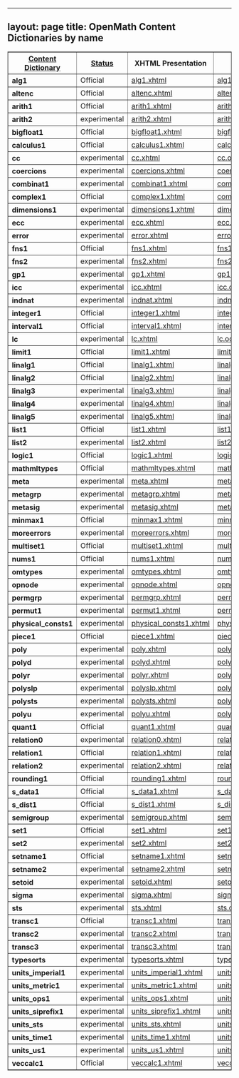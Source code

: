 
---
layout: page
title: OpenMath Content Dictionaries by name
---

<!--WARNING: This page is automatically generated, do not edit! WARNING-->

<table xmlns:cdg="http://www.openmath.org/OpenMathCDG" xmlns:cd="http://www.openmath.org/OpenMathCD" xmlns:x="http://xml.apache.org/xalan" xmlns:exslt="http://exslt.org/common" border="1">
   <tr>
      <th><a href="cdnames.html">Content Dictionary</a></th>
      <th><a href="cdnamess.html">Status</a></th>
      <th>XHTML Presentation</th>
      <th>XML CD File</th>
   </tr>
   <tr>
      <th style="text-align:left">alg1</th>
      <td>Official</td>
      <td><a href="../cd/Official/alg1.xhtml">alg1.xhtml</a></td>
      <td><a href="../cd/Official/alg1.ocd">alg1.ocd</a></td>
   </tr>
   <tr>
      <th style="text-align:left">altenc</th>
      <td>Official</td>
      <td><a href="../cd/Official/altenc.xhtml">altenc.xhtml</a></td>
      <td><a href="../cd/Official/altenc.ocd">altenc.ocd</a></td>
   </tr>
   <tr>
      <th style="text-align:left">arith1</th>
      <td>Official</td>
      <td><a href="../cd/Official/arith1.xhtml">arith1.xhtml</a></td>
      <td><a href="../cd/Official/arith1.ocd">arith1.ocd</a></td>
   </tr>
   <tr>
      <th style="text-align:left">arith2</th>
      <td>experimental</td>
      <td><a href="../cd/experimental/arith2.xhtml">arith2.xhtml</a></td>
      <td><a href="../cd/experimental/arith2.ocd">arith2.ocd</a></td>
   </tr>
   <tr>
      <th style="text-align:left">bigfloat1</th>
      <td>Official</td>
      <td><a href="../cd/Official/bigfloat1.xhtml">bigfloat1.xhtml</a></td>
      <td><a href="../cd/Official/bigfloat1.ocd">bigfloat1.ocd</a></td>
   </tr>
   <tr>
      <th style="text-align:left">calculus1</th>
      <td>Official</td>
      <td><a href="../cd/Official/calculus1.xhtml">calculus1.xhtml</a></td>
      <td><a href="../cd/Official/calculus1.ocd">calculus1.ocd</a></td>
   </tr>
   <tr>
      <th style="text-align:left">cc</th>
      <td>experimental</td>
      <td><a href="../cd/experimental/cc.xhtml">cc.xhtml</a></td>
      <td><a href="../cd/experimental/cc.ocd">cc.ocd</a></td>
   </tr>
   <tr>
      <th style="text-align:left">coercions</th>
      <td>experimental</td>
      <td><a href="../cd/experimental/coercions.xhtml">coercions.xhtml</a></td>
      <td><a href="../cd/experimental/coercions.ocd">coercions.ocd</a></td>
   </tr>
   <tr>
      <th style="text-align:left">combinat1</th>
      <td>experimental</td>
      <td><a href="../cd/experimental/combinat1.xhtml">combinat1.xhtml</a></td>
      <td><a href="../cd/experimental/combinat1.ocd">combinat1.ocd</a></td>
   </tr>
   <tr>
      <th style="text-align:left">complex1</th>
      <td>Official</td>
      <td><a href="../cd/Official/complex1.xhtml">complex1.xhtml</a></td>
      <td><a href="../cd/Official/complex1.ocd">complex1.ocd</a></td>
   </tr>
   <tr>
      <th style="text-align:left">dimensions1</th>
      <td>experimental</td>
      <td><a href="../cd/experimental/dimensions1.xhtml">dimensions1.xhtml</a></td>
      <td><a href="../cd/experimental/dimensions1.ocd">dimensions1.ocd</a></td>
   </tr>
   <tr>
      <th style="text-align:left">ecc</th>
      <td>experimental</td>
      <td><a href="../cd/experimental/ecc.xhtml">ecc.xhtml</a></td>
      <td><a href="../cd/experimental/ecc.ocd">ecc.ocd</a></td>
   </tr>
   <tr>
      <th style="text-align:left">error</th>
      <td>experimental</td>
      <td><a href="../cd/experimental/error.xhtml">error.xhtml</a></td>
      <td><a href="../cd/experimental/error.ocd">error.ocd</a></td>
   </tr>
   <tr>
      <th style="text-align:left">fns1</th>
      <td>Official</td>
      <td><a href="../cd/Official/fns1.xhtml">fns1.xhtml</a></td>
      <td><a href="../cd/Official/fns1.ocd">fns1.ocd</a></td>
   </tr>
   <tr>
      <th style="text-align:left">fns2</th>
      <td>experimental</td>
      <td><a href="../cd/experimental/fns2.xhtml">fns2.xhtml</a></td>
      <td><a href="../cd/experimental/fns2.ocd">fns2.ocd</a></td>
   </tr>
   <tr>
      <th style="text-align:left">gp1</th>
      <td>experimental</td>
      <td><a href="../cd/experimental/gp1.xhtml">gp1.xhtml</a></td>
      <td><a href="../cd/experimental/gp1.ocd">gp1.ocd</a></td>
   </tr>
   <tr>
      <th style="text-align:left">icc</th>
      <td>experimental</td>
      <td><a href="../cd/experimental/icc.xhtml">icc.xhtml</a></td>
      <td><a href="../cd/experimental/icc.ocd">icc.ocd</a></td>
   </tr>
   <tr>
      <th style="text-align:left">indnat</th>
      <td>experimental</td>
      <td><a href="../cd/experimental/indnat.xhtml">indnat.xhtml</a></td>
      <td><a href="../cd/experimental/indnat.ocd">indnat.ocd</a></td>
   </tr>
   <tr>
      <th style="text-align:left">integer1</th>
      <td>Official</td>
      <td><a href="../cd/Official/integer1.xhtml">integer1.xhtml</a></td>
      <td><a href="../cd/Official/integer1.ocd">integer1.ocd</a></td>
   </tr>
   <tr>
      <th style="text-align:left">interval1</th>
      <td>Official</td>
      <td><a href="../cd/Official/interval1.xhtml">interval1.xhtml</a></td>
      <td><a href="../cd/Official/interval1.ocd">interval1.ocd</a></td>
   </tr>
   <tr>
      <th style="text-align:left">lc</th>
      <td>experimental</td>
      <td><a href="../cd/experimental/lc.xhtml">lc.xhtml</a></td>
      <td><a href="../cd/experimental/lc.ocd">lc.ocd</a></td>
   </tr>
   <tr>
      <th style="text-align:left">limit1</th>
      <td>Official</td>
      <td><a href="../cd/Official/limit1.xhtml">limit1.xhtml</a></td>
      <td><a href="../cd/Official/limit1.ocd">limit1.ocd</a></td>
   </tr>
   <tr>
      <th style="text-align:left">linalg1</th>
      <td>Official</td>
      <td><a href="../cd/Official/linalg1.xhtml">linalg1.xhtml</a></td>
      <td><a href="../cd/Official/linalg1.ocd">linalg1.ocd</a></td>
   </tr>
   <tr>
      <th style="text-align:left">linalg2</th>
      <td>Official</td>
      <td><a href="../cd/Official/linalg2.xhtml">linalg2.xhtml</a></td>
      <td><a href="../cd/Official/linalg2.ocd">linalg2.ocd</a></td>
   </tr>
   <tr>
      <th style="text-align:left">linalg3</th>
      <td>experimental</td>
      <td><a href="../cd/experimental/linalg3.xhtml">linalg3.xhtml</a></td>
      <td><a href="../cd/experimental/linalg3.ocd">linalg3.ocd</a></td>
   </tr>
   <tr>
      <th style="text-align:left">linalg4</th>
      <td>experimental</td>
      <td><a href="../cd/experimental/linalg4.xhtml">linalg4.xhtml</a></td>
      <td><a href="../cd/experimental/linalg4.ocd">linalg4.ocd</a></td>
   </tr>
   <tr>
      <th style="text-align:left">linalg5</th>
      <td>experimental</td>
      <td><a href="../cd/experimental/linalg5.xhtml">linalg5.xhtml</a></td>
      <td><a href="../cd/experimental/linalg5.ocd">linalg5.ocd</a></td>
   </tr>
   <tr>
      <th style="text-align:left">list1</th>
      <td>Official</td>
      <td><a href="../cd/Official/list1.xhtml">list1.xhtml</a></td>
      <td><a href="../cd/Official/list1.ocd">list1.ocd</a></td>
   </tr>
   <tr>
      <th style="text-align:left">list2</th>
      <td>experimental</td>
      <td><a href="../cd/experimental/list2.xhtml">list2.xhtml</a></td>
      <td><a href="../cd/experimental/list2.ocd">list2.ocd</a></td>
   </tr>
   <tr>
      <th style="text-align:left">logic1</th>
      <td>Official</td>
      <td><a href="../cd/Official/logic1.xhtml">logic1.xhtml</a></td>
      <td><a href="../cd/Official/logic1.ocd">logic1.ocd</a></td>
   </tr>
   <tr>
      <th style="text-align:left">mathmltypes</th>
      <td>Official</td>
      <td><a href="../cd/Official/mathmltypes.xhtml">mathmltypes.xhtml</a></td>
      <td><a href="../cd/Official/mathmltypes.ocd">mathmltypes.ocd</a></td>
   </tr>
   <tr>
      <th style="text-align:left">meta</th>
      <td>experimental</td>
      <td><a href="../cd/experimental/meta.xhtml">meta.xhtml</a></td>
      <td><a href="../cd/experimental/meta.ocd">meta.ocd</a></td>
   </tr>
   <tr>
      <th style="text-align:left">metagrp</th>
      <td>experimental</td>
      <td><a href="../cd/experimental/metagrp.xhtml">metagrp.xhtml</a></td>
      <td><a href="../cd/experimental/metagrp.ocd">metagrp.ocd</a></td>
   </tr>
   <tr>
      <th style="text-align:left">metasig</th>
      <td>experimental</td>
      <td><a href="../cd/experimental/metasig.xhtml">metasig.xhtml</a></td>
      <td><a href="../cd/experimental/metasig.ocd">metasig.ocd</a></td>
   </tr>
   <tr>
      <th style="text-align:left">minmax1</th>
      <td>Official</td>
      <td><a href="../cd/Official/minmax1.xhtml">minmax1.xhtml</a></td>
      <td><a href="../cd/Official/minmax1.ocd">minmax1.ocd</a></td>
   </tr>
   <tr>
      <th style="text-align:left">moreerrors</th>
      <td>experimental</td>
      <td><a href="../cd/experimental/moreerrors.xhtml">moreerrors.xhtml</a></td>
      <td><a href="../cd/experimental/moreerrors.ocd">moreerrors.ocd</a></td>
   </tr>
   <tr>
      <th style="text-align:left">multiset1</th>
      <td>Official</td>
      <td><a href="../cd/Official/multiset1.xhtml">multiset1.xhtml</a></td>
      <td><a href="../cd/Official/multiset1.ocd">multiset1.ocd</a></td>
   </tr>
   <tr>
      <th style="text-align:left">nums1</th>
      <td>Official</td>
      <td><a href="../cd/Official/nums1.xhtml">nums1.xhtml</a></td>
      <td><a href="../cd/Official/nums1.ocd">nums1.ocd</a></td>
   </tr>
   <tr>
      <th style="text-align:left">omtypes</th>
      <td>experimental</td>
      <td><a href="../cd/experimental/omtypes.xhtml">omtypes.xhtml</a></td>
      <td><a href="../cd/experimental/omtypes.ocd">omtypes.ocd</a></td>
   </tr>
   <tr>
      <th style="text-align:left">opnode</th>
      <td>experimental</td>
      <td><a href="../cd/experimental/opnode.xhtml">opnode.xhtml</a></td>
      <td><a href="../cd/experimental/opnode.ocd">opnode.ocd</a></td>
   </tr>
   <tr>
      <th style="text-align:left">permgrp</th>
      <td>experimental</td>
      <td><a href="../cd/experimental/permgrp.xhtml">permgrp.xhtml</a></td>
      <td><a href="../cd/experimental/permgrp.ocd">permgrp.ocd</a></td>
   </tr>
   <tr>
      <th style="text-align:left">permut1</th>
      <td>experimental</td>
      <td><a href="../cd/experimental/permut1.xhtml">permut1.xhtml</a></td>
      <td><a href="../cd/experimental/permut1.ocd">permut1.ocd</a></td>
   </tr>
   <tr>
      <th style="text-align:left">physical_consts1</th>
      <td>experimental</td>
      <td><a href="../cd/experimental/physical_consts1.xhtml">physical_consts1.xhtml</a></td>
      <td><a href="../cd/experimental/physical_consts1.ocd">physical_consts1.ocd</a></td>
   </tr>
   <tr>
      <th style="text-align:left">piece1</th>
      <td>Official</td>
      <td><a href="../cd/Official/piece1.xhtml">piece1.xhtml</a></td>
      <td><a href="../cd/Official/piece1.ocd">piece1.ocd</a></td>
   </tr>
   <tr>
      <th style="text-align:left">poly</th>
      <td>experimental</td>
      <td><a href="../cd/experimental/poly.xhtml">poly.xhtml</a></td>
      <td><a href="../cd/experimental/poly.ocd">poly.ocd</a></td>
   </tr>
   <tr>
      <th style="text-align:left">polyd</th>
      <td>experimental</td>
      <td><a href="../cd/experimental/polyd.xhtml">polyd.xhtml</a></td>
      <td><a href="../cd/experimental/polyd.ocd">polyd.ocd</a></td>
   </tr>
   <tr>
      <th style="text-align:left">polyr</th>
      <td>experimental</td>
      <td><a href="../cd/experimental/polyr.xhtml">polyr.xhtml</a></td>
      <td><a href="../cd/experimental/polyr.ocd">polyr.ocd</a></td>
   </tr>
   <tr>
      <th style="text-align:left">polyslp</th>
      <td>experimental</td>
      <td><a href="../cd/experimental/polyslp.xhtml">polyslp.xhtml</a></td>
      <td><a href="../cd/experimental/polyslp.ocd">polyslp.ocd</a></td>
   </tr>
   <tr>
      <th style="text-align:left">polysts</th>
      <td>experimental</td>
      <td><a href="../cd/experimental/polysts.xhtml">polysts.xhtml</a></td>
      <td><a href="../cd/experimental/polysts.ocd">polysts.ocd</a></td>
   </tr>
   <tr>
      <th style="text-align:left">polyu</th>
      <td>experimental</td>
      <td><a href="../cd/experimental/polyu.xhtml">polyu.xhtml</a></td>
      <td><a href="../cd/experimental/polyu.ocd">polyu.ocd</a></td>
   </tr>
   <tr>
      <th style="text-align:left">quant1</th>
      <td>Official</td>
      <td><a href="../cd/Official/quant1.xhtml">quant1.xhtml</a></td>
      <td><a href="../cd/Official/quant1.ocd">quant1.ocd</a></td>
   </tr>
   <tr>
      <th style="text-align:left">relation0</th>
      <td>experimental</td>
      <td><a href="../cd/experimental/relation0.xhtml">relation0.xhtml</a></td>
      <td><a href="../cd/experimental/relation0.ocd">relation0.ocd</a></td>
   </tr>
   <tr>
      <th style="text-align:left">relation1</th>
      <td>Official</td>
      <td><a href="../cd/Official/relation1.xhtml">relation1.xhtml</a></td>
      <td><a href="../cd/Official/relation1.ocd">relation1.ocd</a></td>
   </tr>
   <tr>
      <th style="text-align:left">relation2</th>
      <td>experimental</td>
      <td><a href="../cd/experimental/relation2.xhtml">relation2.xhtml</a></td>
      <td><a href="../cd/experimental/relation2.ocd">relation2.ocd</a></td>
   </tr>
   <tr>
      <th style="text-align:left">rounding1</th>
      <td>Official</td>
      <td><a href="../cd/Official/rounding1.xhtml">rounding1.xhtml</a></td>
      <td><a href="../cd/Official/rounding1.ocd">rounding1.ocd</a></td>
   </tr>
   <tr>
      <th style="text-align:left">s_data1</th>
      <td>Official</td>
      <td><a href="../cd/Official/s_data1.xhtml">s_data1.xhtml</a></td>
      <td><a href="../cd/Official/s_data1.ocd">s_data1.ocd</a></td>
   </tr>
   <tr>
      <th style="text-align:left">s_dist1</th>
      <td>Official</td>
      <td><a href="../cd/Official/s_dist1.xhtml">s_dist1.xhtml</a></td>
      <td><a href="../cd/Official/s_dist1.ocd">s_dist1.ocd</a></td>
   </tr>
   <tr>
      <th style="text-align:left">semigroup</th>
      <td>experimental</td>
      <td><a href="../cd/experimental/semigroup.xhtml">semigroup.xhtml</a></td>
      <td><a href="../cd/experimental/semigroup.ocd">semigroup.ocd</a></td>
   </tr>
   <tr>
      <th style="text-align:left">set1</th>
      <td>Official</td>
      <td><a href="../cd/Official/set1.xhtml">set1.xhtml</a></td>
      <td><a href="../cd/Official/set1.ocd">set1.ocd</a></td>
   </tr>
   <tr>
      <th style="text-align:left">set2</th>
      <td>experimental</td>
      <td><a href="../cd/experimental/set2.xhtml">set2.xhtml</a></td>
      <td><a href="../cd/experimental/set2.ocd">set2.ocd</a></td>
   </tr>
   <tr>
      <th style="text-align:left">setname1</th>
      <td>Official</td>
      <td><a href="../cd/Official/setname1.xhtml">setname1.xhtml</a></td>
      <td><a href="../cd/Official/setname1.ocd">setname1.ocd</a></td>
   </tr>
   <tr>
      <th style="text-align:left">setname2</th>
      <td>experimental</td>
      <td><a href="../cd/experimental/setname2.xhtml">setname2.xhtml</a></td>
      <td><a href="../cd/experimental/setname2.ocd">setname2.ocd</a></td>
   </tr>
   <tr>
      <th style="text-align:left">setoid</th>
      <td>experimental</td>
      <td><a href="../cd/experimental/setoid.xhtml">setoid.xhtml</a></td>
      <td><a href="../cd/experimental/setoid.ocd">setoid.ocd</a></td>
   </tr>
   <tr>
      <th style="text-align:left">sigma</th>
      <td>experimental</td>
      <td><a href="../cd/experimental/sigma.xhtml">sigma.xhtml</a></td>
      <td><a href="../cd/experimental/sigma.ocd">sigma.ocd</a></td>
   </tr>
   <tr>
      <th style="text-align:left">sts</th>
      <td>experimental</td>
      <td><a href="../cd/experimental/sts.xhtml">sts.xhtml</a></td>
      <td><a href="../cd/experimental/sts.ocd">sts.ocd</a></td>
   </tr>
   <tr>
      <th style="text-align:left">transc1</th>
      <td>Official</td>
      <td><a href="../cd/Official/transc1.xhtml">transc1.xhtml</a></td>
      <td><a href="../cd/Official/transc1.ocd">transc1.ocd</a></td>
   </tr>
   <tr>
      <th style="text-align:left">transc2</th>
      <td>experimental</td>
      <td><a href="../cd/experimental/transc2.xhtml">transc2.xhtml</a></td>
      <td><a href="../cd/experimental/transc2.ocd">transc2.ocd</a></td>
   </tr>
   <tr>
      <th style="text-align:left">transc3</th>
      <td>experimental</td>
      <td><a href="../cd/experimental/transc3.xhtml">transc3.xhtml</a></td>
      <td><a href="../cd/experimental/transc3.ocd">transc3.ocd</a></td>
   </tr>
   <tr>
      <th style="text-align:left">typesorts</th>
      <td>experimental</td>
      <td><a href="../cd/experimental/typesorts.xhtml">typesorts.xhtml</a></td>
      <td><a href="../cd/experimental/typesorts.ocd">typesorts.ocd</a></td>
   </tr>
   <tr>
      <th style="text-align:left">units_imperial1</th>
      <td>experimental</td>
      <td><a href="../cd/experimental/units_imperial1.xhtml">units_imperial1.xhtml</a></td>
      <td><a href="../cd/experimental/units_imperial1.ocd">units_imperial1.ocd</a></td>
   </tr>
   <tr>
      <th style="text-align:left">units_metric1</th>
      <td>experimental</td>
      <td><a href="../cd/experimental/units_metric1.xhtml">units_metric1.xhtml</a></td>
      <td><a href="../cd/experimental/units_metric1.ocd">units_metric1.ocd</a></td>
   </tr>
   <tr>
      <th style="text-align:left">units_ops1</th>
      <td>experimental</td>
      <td><a href="../cd/experimental/units_ops1.xhtml">units_ops1.xhtml</a></td>
      <td><a href="../cd/experimental/units_ops1.ocd">units_ops1.ocd</a></td>
   </tr>
   <tr>
      <th style="text-align:left">units_siprefix1</th>
      <td>experimental</td>
      <td><a href="../cd/experimental/units_siprefix1.xhtml">units_siprefix1.xhtml</a></td>
      <td><a href="../cd/experimental/units_siprefix1.ocd">units_siprefix1.ocd</a></td>
   </tr>
   <tr>
      <th style="text-align:left">units_sts</th>
      <td>experimental</td>
      <td><a href="../cd/experimental/units_sts.xhtml">units_sts.xhtml</a></td>
      <td><a href="../cd/experimental/units_sts.ocd">units_sts.ocd</a></td>
   </tr>
   <tr>
      <th style="text-align:left">units_time1</th>
      <td>experimental</td>
      <td><a href="../cd/experimental/units_time1.xhtml">units_time1.xhtml</a></td>
      <td><a href="../cd/experimental/units_time1.ocd">units_time1.ocd</a></td>
   </tr>
   <tr>
      <th style="text-align:left">units_us1</th>
      <td>experimental</td>
      <td><a href="../cd/experimental/units_us1.xhtml">units_us1.xhtml</a></td>
      <td><a href="../cd/experimental/units_us1.ocd">units_us1.ocd</a></td>
   </tr>
   <tr>
      <th style="text-align:left">veccalc1</th>
      <td>Official</td>
      <td><a href="../cd/Official/veccalc1.xhtml">veccalc1.xhtml</a></td>
      <td><a href="../cd/Official/veccalc1.ocd">veccalc1.ocd</a></td>
   </tr>
</table>